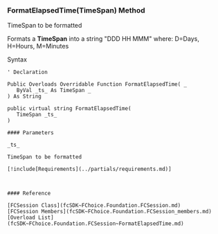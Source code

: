 ﻿### FormatElapsedTime(TimeSpan) Method

TimeSpan to be formatted

Formats a **TimeSpan** into a string "DDD HH MMM" where: D=Days, H=Hours, M=Minutes

Syntax

```vbnet
' Declaration

Public Overloads Overridable Function FormatElapsedTime( _
   ByVal _ts_ As TimeSpan _
) As String

public virtual string FormatElapsedTime( 
   TimeSpan _ts_
)

#### Parameters

_ts_

TimeSpan to be formatted

[!include[Requirements](../partials/requirements.md)]



#### Reference

[FCSession Class](fcSDK~FChoice.Foundation.FCSession.md)  
[FCSession Members](fcSDK~FChoice.Foundation.FCSession_members.md)  
[Overload List](fcSDK~FChoice.Foundation.FCSession~FormatElapsedTime.md)